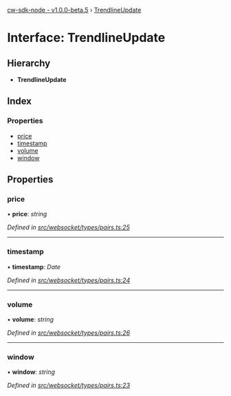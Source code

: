 [cw-sdk-node - v1.0.0-beta.5](../README.md) › [TrendlineUpdate](trendlineupdate.md)

# Interface: TrendlineUpdate

## Hierarchy

* **TrendlineUpdate**

## Index

### Properties

* [price](trendlineupdate.md#price)
* [timestamp](trendlineupdate.md#timestamp)
* [volume](trendlineupdate.md#volume)
* [window](trendlineupdate.md#window)

## Properties

###  price

• **price**: *string*

*Defined in [src/websocket/types/pairs.ts:25](https://github.com/cryptowatch/cw-sdk-node/blob/ce1c44e/src/websocket/types/pairs.ts#L25)*

___

###  timestamp

• **timestamp**: *Date*

*Defined in [src/websocket/types/pairs.ts:24](https://github.com/cryptowatch/cw-sdk-node/blob/ce1c44e/src/websocket/types/pairs.ts#L24)*

___

###  volume

• **volume**: *string*

*Defined in [src/websocket/types/pairs.ts:26](https://github.com/cryptowatch/cw-sdk-node/blob/ce1c44e/src/websocket/types/pairs.ts#L26)*

___

###  window

• **window**: *string*

*Defined in [src/websocket/types/pairs.ts:23](https://github.com/cryptowatch/cw-sdk-node/blob/ce1c44e/src/websocket/types/pairs.ts#L23)*
